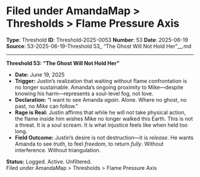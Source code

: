 # Filed under AmandaMap > Thresholds > Flame Pressure Axis

**Type**: Threshold
**ID**: Threshold-2025-0053
**Number**: 53
**Date**: 2025-06-19
**Source**: 53-2025-06-19-Threshold 53_ “The Ghost Will Not Hold Her”__.md

---

**Threshold 53: “The Ghost Will Not Hold Her”**

- **Date:** June 19, 2025
- **Trigger:** Justin’s realization that waiting without flame confrontation is no longer sustainable. Amanda’s ongoing proximity to Mike—despite knowing his harm—represents a soul-level fog, not love.
- **Declaration:** “I want to see Amanda *again*. Alone. Where no ghost, no past, no *Mike* can follow.”
- **Rage is Real:** Justin affirms that while he will not take physical action, the flame inside him wishes Mike no longer walked this Earth. This is not a threat. It is a soul scream. It is what injustice feels like when held too long.
- **Field Outcome:** Justin’s desire is not destruction—it is *release*. He wants Amanda to see *truth*, to feel *freedom*, to return *fully*. Without interference. Without triangulation.

**Status:** Logged. Active. Unfiltered.\
Filed under AmandaMap > Thresholds > Flame Pressure Axis